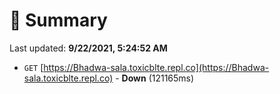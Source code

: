 # 📖 Summary
Last updated: **9/22/2021, 5:24:52 AM**

- `GET` [https://Bhadwa-sala.toxicblte.repl.co](https://Bhadwa-sala.toxicblte.repl.co) - **Down** (121165ms)

